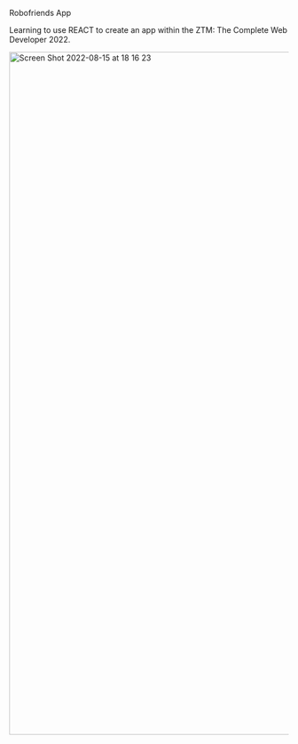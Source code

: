 Robofriends App

Learning to use REACT to create an app within the ZTM: The Complete Web Developer 2022.


<img width="1229" alt="Screen Shot 2022-08-15 at 18 16 23" src="https://user-images.githubusercontent.com/103035459/184683611-55b26161-10fa-4e70-9102-d81d061f536e.png">
